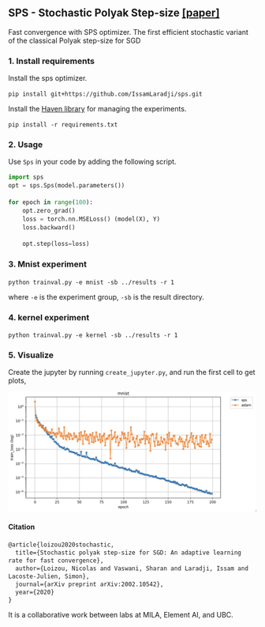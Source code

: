 ## SPS - Stochastic Polyak Step-size [[paper]](https://arxiv.org/pdf/2002.10542.pdf)

Fast convergence with SPS optimizer. The first efficient stochastic variant of the classical Polyak step-size for SGD


### 1. Install requirements
Install the sps optimizer.

`pip install git+https://github.com/IssamLaradji/sps.git`


Install the [Haven library](https://github.com/ElementAI/haven) for managing the experiments.

`pip install -r requirements.txt`

### 2. Usage
Use `Sps` in your code by adding the following script.

```python
import sps
opt = sps.Sps(model.parameters())

for epoch in range(100):
    opt.zero_grad()
    loss = torch.nn.MSELoss() (model(X), Y)
    loss.backward()

    opt.step(loss=loss)
```

### 3. Mnist experiment

`python trainval.py -e mnist -sb ../results -r 1`

where `-e` is the experiment group, `-sb` is the result directory.

### 4. kernel experiment

`python trainval.py -e kernel -sb ../results -r 1`


### 5. Visualize

Create the jupyter by running `create_jupyter.py`, and run the first cell to get plots, 

![alt text](results/results.png)


#### Citation

```
@article{loizou2020stochastic,
  title={Stochastic polyak step-size for SGD: An adaptive learning rate for fast convergence},
  author={Loizou, Nicolas and Vaswani, Sharan and Laradji, Issam and Lacoste-Julien, Simon},
  journal={arXiv preprint arXiv:2002.10542},
  year={2020}
}
```

It is a collaborative work between labs at MILA, Element AI, and UBC.

